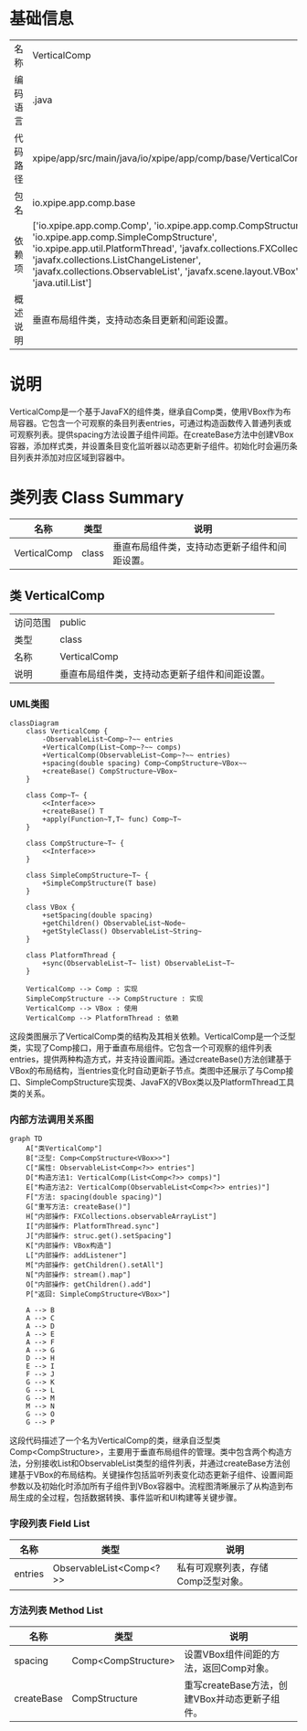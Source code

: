 # 基础信息

|      |      |
|------|------|
| 名称 | VerticalComp |
| 编码语言 | .java |
| 代码路径 | xpipe/app/src/main/java/io/xpipe/app/comp/base/VerticalComp.java |
| 包名 | io.xpipe.app.comp.base |
| 依赖项 | ['io.xpipe.app.comp.Comp', 'io.xpipe.app.comp.CompStructure', 'io.xpipe.app.comp.SimpleCompStructure', 'io.xpipe.app.util.PlatformThread', 'javafx.collections.FXCollections', 'javafx.collections.ListChangeListener', 'javafx.collections.ObservableList', 'javafx.scene.layout.VBox', 'java.util.List'] |
| 概述说明 | 垂直布局组件类，支持动态条目更新和间距设置。 |

# 说明

VerticalComp是一个基于JavaFX的组件类，继承自Comp类，使用VBox作为布局容器。它包含一个可观察的条目列表entries，可通过构造函数传入普通列表或可观察列表。提供spacing方法设置子组件间距。在createBase方法中创建VBox容器，添加样式类，并设置条目变化监听器以动态更新子组件。初始化时会遍历条目列表并添加对应区域到容器中。

# 类列表 Class Summary

| 名称   | 类型  | 说明 |
|-------|------|-------------|
| VerticalComp | class | 垂直布局组件类，支持动态更新子组件和间距设置。 |



## 类 VerticalComp

|      |      |
|------|------|
| 访问范围 | public |
| 类型 | class |
| 名称 | VerticalComp |
| 说明 | 垂直布局组件类，支持动态更新子组件和间距设置。 |


### UML类图

```mermaid
classDiagram
    class VerticalComp {
        -ObservableList~Comp~?~~ entries
        +VerticalComp(List~Comp~?~~ comps)
        +VerticalComp(ObservableList~Comp~?~~ entries)
        +spacing(double spacing) Comp~CompStructure~VBox~~
        +createBase() CompStructure~VBox~
    }

    class Comp~T~ {
        <<Interface>>
        +createBase() T
        +apply(Function~T,T~ func) Comp~T~
    }

    class CompStructure~T~ {
        <<Interface>>
    }

    class SimpleCompStructure~T~ {
        +SimpleCompStructure(T base)
    }

    class VBox {
        +setSpacing(double spacing)
        +getChildren() ObservableList~Node~
        +getStyleClass() ObservableList~String~
    }

    class PlatformThread {
        +sync(ObservableList~T~ list) ObservableList~T~
    }

    VerticalComp --> Comp : 实现
    SimpleCompStructure --> CompStructure : 实现
    VerticalComp --> VBox : 使用
    VerticalComp --> PlatformThread : 依赖
```

这段类图展示了VerticalComp类的结构及其相关依赖。VerticalComp是一个泛型类，实现了Comp接口，用于垂直布局组件。它包含一个可观察的组件列表entries，提供两种构造方式，并支持设置间距。通过createBase()方法创建基于VBox的布局结构，当entries变化时自动更新子节点。类图中还展示了与Comp接口、SimpleCompStructure实现类、JavaFX的VBox类以及PlatformThread工具类的关系。


### 内部方法调用关系图

```mermaid
graph TD
    A["类VerticalComp"]
    B["泛型: Comp<CompStructure<VBox>>"]
    C["属性: ObservableList<Comp<?>> entries"]
    D["构造方法1: VerticalComp(List<Comp<?>> comps)"]
    E["构造方法2: VerticalComp(ObservableList<Comp<?>> entries)"]
    F["方法: spacing(double spacing)"]
    G["重写方法: createBase()"]
    H["内部操作: FXCollections.observableArrayList"]
    I["内部操作: PlatformThread.sync"]
    J["内部操作: struc.get().setSpacing"]
    K["内部操作: VBox构造"]
    L["内部操作: addListener"]
    M["内部操作: getChildren().setAll"]
    N["内部操作: stream().map"]
    O["内部操作: getChildren().add"]
    P["返回: SimpleCompStructure<VBox>"]

    A --> B
    A --> C
    A --> D
    A --> E
    A --> F
    A --> G
    D --> H
    E --> I
    F --> J
    G --> K
    G --> L
    G --> M
    M --> N
    G --> O
    G --> P
```

这段代码描述了一个名为VerticalComp的类，继承自泛型类Comp<CompStructure<VBox>>，主要用于垂直布局组件的管理。类中包含两个构造方法，分别接收List和ObservableList类型的组件列表，并通过createBase方法创建基于VBox的布局结构。关键操作包括监听列表变化动态更新子组件、设置间距参数以及初始化时添加所有子组件到VBox容器中。流程图清晰展示了从构造到布局生成的全过程，包括数据转换、事件监听和UI构建等关键步骤。

### 字段列表 Field List

| 名称  | 类型  | 说明 |
|-------|-------|------|
| entries | ObservableList<Comp<?>> | 私有可观察列表，存储Comp泛型对象。 |

### 方法列表 Method List

| 名称  | 类型  | 说明 |
|-------|-------|------|
| spacing | Comp<CompStructure<VBox>> | 设置VBox组件间距的方法，返回Comp对象。 |
| createBase | CompStructure<VBox> | 重写createBase方法，创建VBox并动态更新子组件。 |




